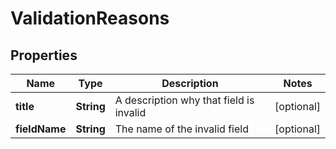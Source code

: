 

# ValidationReasons


## Properties

| Name | Type | Description | Notes |
|------------ | ------------- | ------------- | -------------|
|**title** | **String** | A description why that field is invalid |  [optional] |
|**fieldName** | **String** | The name of the invalid field |  [optional] |



